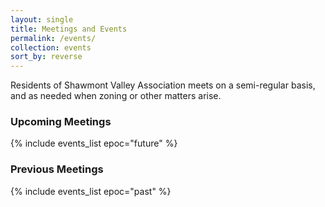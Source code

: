 ```yaml
---
layout: single
title: Meetings and Events
permalink: /events/
collection: events
sort_by: reverse
---
```

Residents of Shawmont Valley Association meets on a semi-regular basis, and as needed when zoning or other matters arise.

<h3>Upcoming Meetings</h3>
{% include events_list epoc="future" %}

<h3>Previous Meetings</h3>
{% include events_list epoc="past" %}
